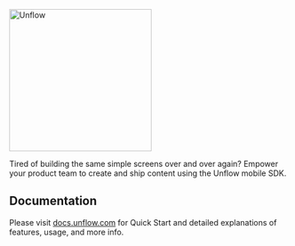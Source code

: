 <img src="https://assets.website-files.com/60ec14d48c97af8448ff08ee/616d6f931575a91b29488520_Unflow%20Logo.svg" alt="Unflow" width="256" style="max-width:100%;">

Tired of building the same simple screens over and over again? Empower your product team to create and ship content using the Unflow mobile SDK.

## Documentation

Please visit [docs.unflow.com](https://docs.unflow.com/) for Quick Start and detailed explanations of features, usage, and more info.